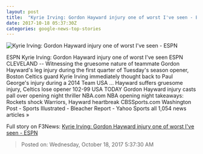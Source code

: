 ```yaml
---
layout: post
title:  "Kyrie Irving: Gordon Hayward injury one of worst I've seen - ESPN"
date: 2017-10-18 05:37:30Z
categories: google-news-top-stories
---
```


![Kyrie Irving: Gordon Hayward injury one of worst I've seen - ESPN](http://a3.espncdn.com/combiner/i?img=%2Fphoto%2F2017%2F1017%2Fr275544_1296x729_16%2D9.jpg)

ESPN Kyrie Irving: Gordon Hayward injury one of worst I've seen ESPN CLEVELAND -- Witnessing the gruesome nature of teammate Gordon Hayward's leg injury during the first quarter of Tuesday's season opener, Boston Celtics guard Kyrie Irving immediately thought back to Paul George's injury during a 2014 Team USA ... Hayward suffers gruesome injury, Celtics lose opener 102-99 USA TODAY Gordon Hayward injury casts pall over opening night thriller NBA.com NBA opening night takeaways: Rockets shock Warriors, Hayward heartbreak CBSSports.com Washington Post - Sports Illustrated - Bleacher Report - Yahoo Sports all 1,054 news articles »


Full story on F3News: [Kyrie Irving: Gordon Hayward injury one of worst I've seen - ESPN](http://www.f3nws.com/n/DHgUEJ)

> Posted on: Wednesday, October 18, 2017 5:37:30 AM
